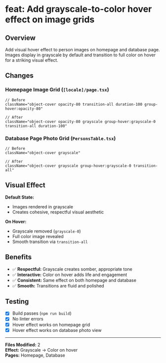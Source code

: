 # feat: Add grayscale-to-color hover effect on image grids

## Overview

Add visual hover effect to person images on homepage and database page. Images display in grayscale by default and transition to full color on hover for a striking visual effect.

## Changes

### Homepage Image Grid (`[locale]/page.tsx`)
```tsx
// Before
className="object-cover opacity-80 transition-all duration-100 group-hover:opacity-80"

// After
className="object-cover opacity-80 grayscale group-hover:grayscale-0 transition-all duration-100"
```

### Database Page Photo Grid (`PersonsTable.tsx`)
```tsx
// Before
className="object-cover grayscale"

// After
className="object-cover grayscale group-hover:grayscale-0 transition-all"
```

## Visual Effect

**Default State:**
- Images rendered in grayscale
- Creates cohesive, respectful visual aesthetic

**On Hover:**
- Grayscale removed (`grayscale-0`)
- Full color image revealed
- Smooth transition via `transition-all`

## Benefits

- ✅ **Respectful:** Grayscale creates somber, appropriate tone
- ✅ **Interactive:** Color on hover adds life and engagement
- ✅ **Consistent:** Same effect on both homepage and database
- ✅ **Smooth:** Transitions are fluid and polished

## Testing

- [x] Build passes (`npm run build`)
- [x] No linter errors
- [x] Hover effect works on homepage grid
- [x] Hover effect works on database photo view

---

**Files Modified:** 2  
**Effect:** Grayscale → Color on hover  
**Pages:** Homepage, Database
